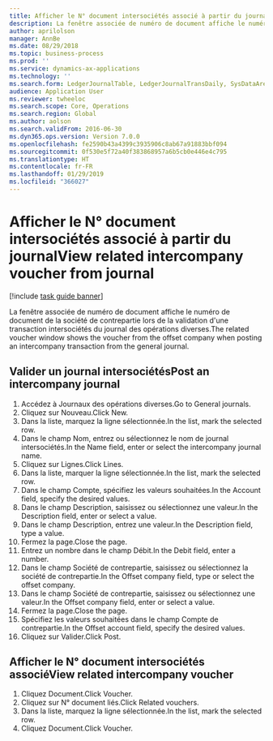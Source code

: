 ```yaml
---
title: Afficher le N° document intersociétés associé à partir du journal
description: La fenêtre associée de numéro de document affiche le numéro de document de la société de contrepartie lors de la validation d'une transaction intersociétés du journal des opérations diverses.
author: aprilolson
manager: AnnBe
ms.date: 08/29/2018
ms.topic: business-process
ms.prod: ''
ms.service: dynamics-ax-applications
ms.technology: ''
ms.search.form: LedgerJournalTable, LedgerJournalTransDaily, SysDataAreaSelectLookup, LedgerTransVoucher, LedgerTransRelatedVouchers
audience: Application User
ms.reviewer: twheeloc
ms.search.scope: Core, Operations
ms.search.region: Global
ms.author: aolson
ms.search.validFrom: 2016-06-30
ms.dyn365.ops.version: Version 7.0.0
ms.openlocfilehash: fe2590b43a4399c3935906c8ab67a91883bbf094
ms.sourcegitcommit: 0f530e5f72a40f383868957a6b5cb0e446e4c795
ms.translationtype: HT
ms.contentlocale: fr-FR
ms.lasthandoff: 01/29/2019
ms.locfileid: "366027"
---
```

# <a name="view-related-intercompany-voucher-from-journal"></a><span data-ttu-id="4bbde-103">Afficher le N° document intersociétés associé à partir du journal</span><span class="sxs-lookup"><span data-stu-id="4bbde-103">View related intercompany voucher from journal</span></span>

[!include [task guide banner](../../includes/task-guide-banner.md)]

<span data-ttu-id="4bbde-104">La fenêtre associée de numéro de document affiche le numéro de document de la société de contrepartie lors de la validation d'une transaction intersociétés du journal des opérations diverses.</span><span class="sxs-lookup"><span data-stu-id="4bbde-104">The related voucher window shows the voucher from the offset company when posting an intercompany transaction from the general journal.</span></span>


## <a name="post-an-intercompany-journal"></a><span data-ttu-id="4bbde-105">Valider un journal intersociétés</span><span class="sxs-lookup"><span data-stu-id="4bbde-105">Post an intercompany journal</span></span>
1. <span data-ttu-id="4bbde-106">Accédez à Journaux des opérations diverses.</span><span class="sxs-lookup"><span data-stu-id="4bbde-106">Go to General journals.</span></span>
2. <span data-ttu-id="4bbde-107">Cliquez sur Nouveau.</span><span class="sxs-lookup"><span data-stu-id="4bbde-107">Click New.</span></span>
3. <span data-ttu-id="4bbde-108">Dans la liste, marquez la ligne sélectionnée.</span><span class="sxs-lookup"><span data-stu-id="4bbde-108">In the list, mark the selected row.</span></span>
4. <span data-ttu-id="4bbde-109">Dans le champ Nom, entrez ou sélectionnez le nom de journal intersociétés.</span><span class="sxs-lookup"><span data-stu-id="4bbde-109">In the Name field, enter or select the intercompany journal name.</span></span>
5. <span data-ttu-id="4bbde-110">Cliquez sur Lignes.</span><span class="sxs-lookup"><span data-stu-id="4bbde-110">Click Lines.</span></span>
6. <span data-ttu-id="4bbde-111">Dans la liste, marquer la ligne sélectionnée.</span><span class="sxs-lookup"><span data-stu-id="4bbde-111">In the list, mark the selected row.</span></span>
7. <span data-ttu-id="4bbde-112">Dans le champ Compte, spécifiez les valeurs souhaitées.</span><span class="sxs-lookup"><span data-stu-id="4bbde-112">In the Account field, specify the desired values.</span></span>
8. <span data-ttu-id="4bbde-113">Dans le champ Description, saisissez ou sélectionnez une valeur.</span><span class="sxs-lookup"><span data-stu-id="4bbde-113">In the Description field, enter or select a value.</span></span>
9. <span data-ttu-id="4bbde-114">Dans le champ Description, entrez une valeur.</span><span class="sxs-lookup"><span data-stu-id="4bbde-114">In the Description field, type a value.</span></span>
10. <span data-ttu-id="4bbde-115">Fermez la page.</span><span class="sxs-lookup"><span data-stu-id="4bbde-115">Close the page.</span></span>
11. <span data-ttu-id="4bbde-116">Entrez un nombre dans le champ Débit.</span><span class="sxs-lookup"><span data-stu-id="4bbde-116">In the Debit field, enter a number.</span></span>
12. <span data-ttu-id="4bbde-117">Dans le champ Société de contrepartie, saisissez ou sélectionnez la société de contrepartie.</span><span class="sxs-lookup"><span data-stu-id="4bbde-117">In the Offset company field, type or select the offset company.</span></span>
13. <span data-ttu-id="4bbde-118">Dans le champ Société de contrepartie, saisissez ou sélectionnez une valeur.</span><span class="sxs-lookup"><span data-stu-id="4bbde-118">In the Offset company field, enter or select a value.</span></span>
14. <span data-ttu-id="4bbde-119">Fermez la page.</span><span class="sxs-lookup"><span data-stu-id="4bbde-119">Close the page.</span></span>
15. <span data-ttu-id="4bbde-120">Spécifiez les valeurs souhaitées dans le champ Compte de contrepartie.</span><span class="sxs-lookup"><span data-stu-id="4bbde-120">In the Offset account field, specify the desired values.</span></span>
16. <span data-ttu-id="4bbde-121">Cliquez sur Valider.</span><span class="sxs-lookup"><span data-stu-id="4bbde-121">Click Post.</span></span>

## <a name="view-related-intercompany-voucher"></a><span data-ttu-id="4bbde-122">Afficher le N° document intersociétés associé</span><span class="sxs-lookup"><span data-stu-id="4bbde-122">View related intercompany voucher</span></span>
1. <span data-ttu-id="4bbde-123">Cliquez Document.</span><span class="sxs-lookup"><span data-stu-id="4bbde-123">Click Voucher.</span></span>
2. <span data-ttu-id="4bbde-124">Cliquez sur N° document liés.</span><span class="sxs-lookup"><span data-stu-id="4bbde-124">Click Related vouchers.</span></span>
3. <span data-ttu-id="4bbde-125">Dans la liste, marquez la ligne sélectionnée.</span><span class="sxs-lookup"><span data-stu-id="4bbde-125">In the list, mark the selected row.</span></span>
4. <span data-ttu-id="4bbde-126">Cliquez Document.</span><span class="sxs-lookup"><span data-stu-id="4bbde-126">Click Voucher.</span></span>

